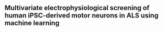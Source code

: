 ## Multivariate electrophysiological screening of human iPSC-derived motor neurons in ALS using machine learning
